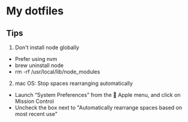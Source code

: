 # My dotfiles

## Tips

1. Don't install node globally

- Prefer using nvm
- brew uninstall node
- rm -rf /usr/local/lib/node_modules

2. mac OS: Stop spaces rearranging automatically

- Launch “System Preferences” from the  Apple menu, and click on Mission Control
- Uncheck the box next to "Automatically rearrange spaces based on most recent use"
